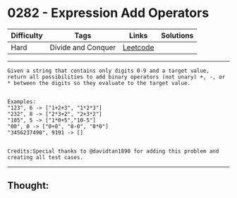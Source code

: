 # 0282 - Expression Add Operators

Difficulty  | Tags | Links | Solutions
----------- | ---- | ----- | -----
Hard | Divide and Conquer | [Leetcode](https://leetcode.com/problems/expression-add-operators/description/) |


-----------

```
Given a string that contains only digits 0-9 and a target value, return all possibilities to add binary operators (not unary) +, -, or * between the digits so they evaluate to the target value.


Examples: 
"123", 6 -> ["1+2+3", "1*2*3"] 
"232", 8 -> ["2*3+2", "2+3*2"]
"105", 5 -> ["1*0+5","10-5"]
"00", 0 -> ["0+0", "0-0", "0*0"]
"3456237490", 9191 -> []


Credits:Special thanks to @davidtan1890 for adding this problem and creating all test cases.
```

-----------

## Thought:
